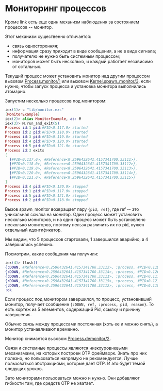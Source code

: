 # Мониторинг процессов

Кроме link есть еще один механизм наблюдения за состоянием процессов -- монитор.

Этот механизм существенно отличается:
- связь односторонняя;
- информация сразу приходит в виде сообщения, а не в виде сигнала;
- получателю не нужно быть системным процессом;
- мониторов может быть несколько, и каждый работает независимо от остальных.

Текущий процесс может установить монитор над другим процессом вызовом [Process.monitor/1](https://hexdocs.pm/elixir/1.12/Process.html#monitor/1) или вызовом [Kernel.spawn_monitor/3](https://hexdocs.pm/elixir/1.12/Kernel.html#spawn_monitor/3), если нужно, чтобы запуск процесса и установка монитора выполнились атомарно.

Запустим несколько процессов под монитором:

```elixir
iex(1)> c "lib/monitor.exs"
[MonitorExample]
iex(2)> alias MonitorExample, as: M
iex(3)> M.run_and_exit(5)
Process id:1 pid:#PID<0.117.0> started
Process id:2 pid:#PID<0.118.0> started
Process id:3 pid:#PID<0.119.0> started
Process id:4 pid:#PID<0.120.0> started
Process id:5 pid:#PID<0.121.0> started
Process id:3 exits
[
  {#PID<0.117.0>, #Reference<0.2596432641.4157341700.33111>},
  {#PID<0.118.0>, #Reference<0.2596432641.4157341700.33112>},
  {#PID<0.119.0>, #Reference<0.2596432641.4157341700.33113>},
  {#PID<0.120.0>, #Reference<0.2596432641.4157341700.33114>},
  {#PID<0.121.0>, #Reference<0.2596432641.4157341700.33115>}
] 
Process id:4 pid:#PID<0.120.0> stopped
Process id:1 pid:#PID<0.117.0> stopped
Process id:5 pid:#PID<0.121.0> stopped
Process id:2 pid:#PID<0.118.0> stopped
```

Вызов spawn_monitor возвращает пару `{pid, ref}`, где ref -- это уникальная ссылка на монитор. Один процесс может установить несколько мониторов, и на один процесс может быть установлено несколько мониторов, поэтому нельзя различить их по pid, нужен отдельный идентификатор.

Мы видим, что 5 процессов стартовали, 1 завершился аварийно, а 4 завершились успешно.

Посмотрим, какие сообщения мы получили:

```elixir
iex(4)> flush()
{:DOWN, #Reference<0.2596432641.4157341700.33113>, :process, #PID<0.119.0>, :some_reason}
{:DOWN, #Reference<0.2596432641.4157341700.33114>, :process, #PID<0.120.0>, :normal}
{:DOWN, #Reference<0.2596432641.4157341700.33111>, :process, #PID<0.117.0>, :normal}
{:DOWN, #Reference<0.2596432641.4157341700.33115>, :process, #PID<0.121.0>, :normal}
{:DOWN, #Reference<0.2596432641.4157341700.33112>, :process, #PID<0.118.0>, :normal}
:ok
```

Если процесс под монитором завершился, то процесс, установивший монитор, получает сообщение `{:DOWN, ref, :process, pid, reason}`. То есть кортеж из 5 элементов, содержащий Pid, ссылку и причину завершения.

Обычно связь между процессами постоянная (хоть ее и можно снять), а монитор устанавливают временно. 

Монитор снимается вызовом [Process.demonitor/2](https://hexdocs.pm/elixir/1.12/Process.html#demonitor/2).

Связи и системные процессы являются низкоуровневыми механизмами, на которых построен OTP фреймворк. Знать про них полезно, но пользоваться напрямую не рекомендуется. Лучше пользоваться абстракциями, которые дает OTP. И это будет темой следущих уроков.

Зато мониторами пользоваться можно и нужно. Они добавляют гибкости там, где средств OTP не хватает.

